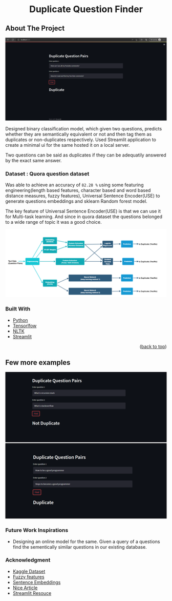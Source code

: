 <div id="top"></div>
<!--
*** https://www.markdownguide.org/basic-syntax/#reference-style-links
-->



<!-- PROJECT LOGO -->
<br />
<div align="center">
  <h1 align="center">Duplicate Question Finder</h3>
</div>


## About The Project

![ScreenShot](https://github.com/Sanyam-oss/Online-Near-Duplicate-Detection/blob/main/Images/full.png)


Designed binary classification model, which given two questions, predicts whether they are semantically equivalent or not and then tag them as duplicates or non-duplicates respectively. Used Streamlit application to create a minimal ui for the same hosted it on a local server. 

Two questions can be said as duplicates if they can be adequatily answered by the exact same answer. 

### Dataset : Quora question dataset

Was able to achieve an accuracy of `82.28 %` using some featuring engineering(length based features, character based and word based distance measures, fuzzy features), Universal Sentence Encoder(USE) to generate questions embeddings and sklearn Random forest model.

The key feature of Universal Sentence Encoder(USE) is that we can use it for Multi-task learning. And since in quora dataset the questions belonged to a wide range of topic it was a good choice. 

![ScreenShot](https://github.com/Sanyam-oss/Online-Near-Duplicate-Detection/blob/main/Images/flow.png)


### Built With

* [Python](https://www.python.org/)
* [Tensorlfow](https://www.tensorflow.org/)
* [NLTK](https://www.nltk.org/)
* [Streamlit](https://streamlit.io/)

<p align="right">(<a href="#top">back to top</a>)</p>

## Few more examples

![ScreenShot](https://github.com/Sanyam-oss/Online-Near-Duplicate-Detection/blob/main/Images/non-duplicate.png)
![ScreenShot](https://github.com/Sanyam-oss/Online-Near-Duplicate-Detection/blob/main/Images/duplicate.png)


### Future Work Inspirations

* Designing an online model for the same. Given a query of a questions find the sementically similar questions in our existing database.


### Acknowledgment

* [Kaggle Dataset](https://www.kaggle.com/competitions/quora-question-pairs/)
* [Fuzzy features](https://chairnerd.seatgeek.com/fuzzywuzzy-fuzzy-string-matching-in-python/)
* [Sentence Embeddings](https://www.analyticsvidhya.com/blog/2020/08/top-4-sentence-embedding-techniques-using-python/)
* [Nice Article](https://medium.springboard.com/identifying-duplicate-questions-a-machine-learning-case-study-37117723844)
* [Streamlit Resouce](https://towardsdatascience.com/streamlit-hands-on-from-zero-to-your-first-awesome-web-app-2c28f9f4e214)
